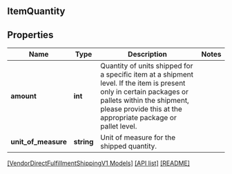 ## ItemQuantity

## Properties

Name | Type | Description | Notes
------------ | ------------- | ------------- | -------------
**amount** | **int** | Quantity of units shipped for a specific item at a shipment level. If the item is present only in certain packages or pallets within the shipment, please provide this at the appropriate package or pallet level. |
**unit_of_measure** | **string** | Unit of measure for the shipped quantity. |

[[VendorDirectFulfillmentShippingV1 Models]](../) [[API list]](../../Api) [[README]](../../../README.md)
